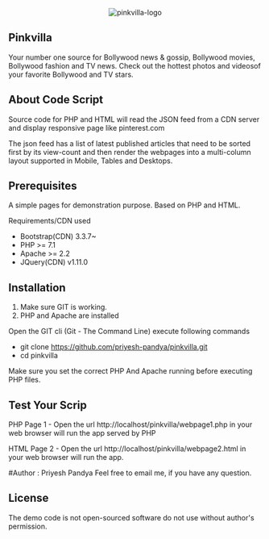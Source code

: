 <p align="center">
  <img src="https://en.wikipedia.org/wiki/Pinkvilla#/media/File:PinkVilla_Logo.png" alt="pinkvilla-logo">
</p>


## Pinkvilla

Your number one source for Bollywood news & gossip, Bollywood movies, Bollywood fashion and TV news. Check out the hottest photos and videosof your favorite Bollywood and TV stars.

 
## About Code Script 

Source code for PHP and HTML will read the JSON feed from a CDN server and display responsive page like ​pinterest.com​  

The json feed has a list of latest published articles that need to be sorted first by its view-count and then render the webpages into a multi-column layout supported in Mobile, Tables and Desktops. 
 

## Prerequisites 

A simple pages for demonstration purpose. Based on PHP and HTML.

Requirements/CDN used

- Bootstrap(CDN) 3.3.7~
- PHP >= 7.1
- Apache >= 2.2
- JQuery(CDN) v1.11.0
 

## Installation

1. Make sure GIT is working.
2. PHP and Apache are installed

Open the GIT cli (Git - The Command Line) execute following commands 

- git clone https://github.com/priyesh-pandya/pinkvilla.git
- cd pinkvilla
 
 
Make sure you set the correct PHP And Apache running before executing PHP files. 

## Test Your Scrip

PHP Page 1 - Open the url http://localhost/pinkvilla/webpage1.php in your web browser will run the app served by PHP

HTML Page 2 - Open the url http://localhost/pinkvilla/webpage2.html in your web browser will run the app.

#Author : Priyesh Pandya
Feel free to email me, if you have any question.
 
 
## License
The demo code is not open-sourced software do not use without author's permission. 
